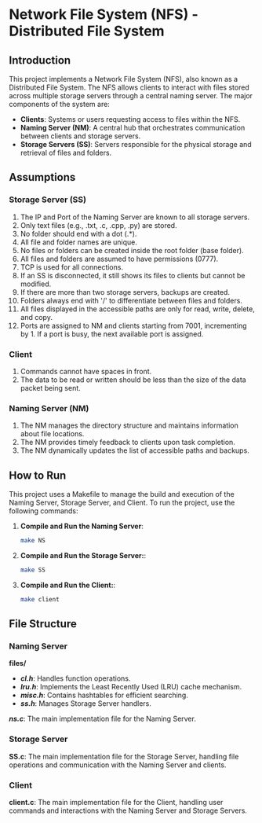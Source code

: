 # Network File System (NFS) - Distributed File System

## Introduction

This project implements a Network File System (NFS), also known as a Distributed File System. The NFS allows clients to interact with files stored across multiple storage servers through a central naming server. The major components of the system are:

- **Clients**: Systems or users requesting access to files within the NFS.
- **Naming Server (NM)**: A central hub that orchestrates communication between clients and storage servers.
- **Storage Servers (SS)**: Servers responsible for the physical storage and retrieval of files and folders.

## Assumptions

### Storage Server (SS)
1. The IP and Port of the Naming Server are known to all storage servers.
2. Only text files (e.g., .txt, .c, .cpp, .py) are stored.
3. No folder should end with a dot (.*).
4. All file and folder names are unique.
5. No files or folders can be created inside the root folder (base folder).
6. All files and folders are assumed to have permissions (0777).
7. TCP is used for all connections.
8. If an SS is disconnected, it still shows its files to clients but cannot be modified.
9. If there are more than two storage servers, backups are created.
10. Folders always end with '/' to differentiate between files and folders.
11. All files displayed in the accessible paths are only for read, write, delete, and copy.
12. Ports are assigned to NM and clients starting from 7001, incrementing by 1. If a port is busy, the next available port is assigned.

### Client
1. Commands cannot have spaces in front.
2. The data to be read or written should be less than the size of the data packet being sent.

### Naming Server (NM)
1. The NM manages the directory structure and maintains information about file locations.
2. The NM provides timely feedback to clients upon task completion.
3. The NM dynamically updates the list of accessible paths and backups.

## How to Run

This project uses a Makefile to manage the build and execution of the Naming Server, Storage Server, and Client. To run the project, use the following commands:

1. **Compile and Run the Naming Server**:
   ```sh
   make NS
   ```
2. **Compile and Run the Storage Server:**:
    ```sh
    make SS
    ```
3. **Compile and Run the Client:**:
    ```sh
    make client
    ```

## File Structure

### Naming Server
**files/**
- ***cl.h***: Handles function operations.
- ***lru.h***: Implements the Least Recently Used (LRU) cache mechanism.
- ***misc.h***: Contains hashtables for efficient searching.
- ***ss.h***: Manages Storage Server handlers.

***ns.c***: The main implementation file for the Naming Server.

### Storage Server
**SS.c**: The main implementation file for the Storage Server, handling file operations and communication with the Naming Server and clients.

### Client
**client.c**: The main implementation file for the Client, handling user commands and interactions with the Naming Server and Storage Servers.


